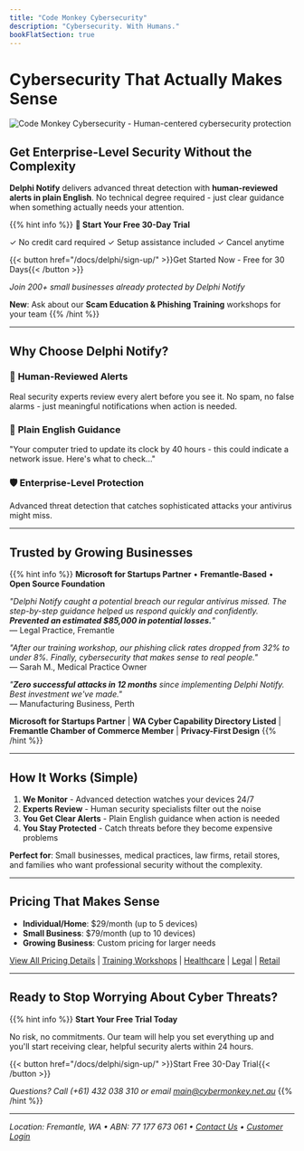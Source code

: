```yaml
---
title: "Code Monkey Cybersecurity"
description: "Cybersecurity. With Humans."
bookFlatSection: true
---
```


# Cybersecurity That Actually Makes Sense

![Code Monkey Cybersecurity - Human-centered cybersecurity protection](/images/cover_puppy_moni_monkey_web.jpg)

## Get Enterprise-Level Security Without the Complexity

**Delphi Notify** delivers advanced threat detection with **human-reviewed alerts in plain English**. No technical degree required - just clear guidance when something actually needs your attention.

{{% hint info %}}
**🚀 Start Your Free 30-Day Trial**

✓ No credit card required  ✓ Setup assistance included  ✓ Cancel anytime

{{< button href="/docs/delphi/sign-up/" >}}Get Started Now - Free for 30 Days{{< /button >}}

*Join 200+ small businesses already protected by Delphi Notify*

**New**: Ask about our **Scam Education & Phishing Training** workshops for your team
{{% /hint %}}

---

## **Why Choose Delphi Notify?**

### 🧠 **Human-Reviewed Alerts**
Real security experts review every alert before you see it. No spam, no false alarms - just meaningful notifications when action is needed.

### 📱 **Plain English Guidance**  
"Your computer tried to update its clock by 40 hours - this could indicate a network issue. Here's what to check..."

### 🛡️ **Enterprise-Level Protection**
Advanced threat detection that catches sophisticated attacks your antivirus might miss.

---

## **Trusted by Growing Businesses**

{{% hint info %}}
**Microsoft for Startups Partner** • **Fremantle-Based** • **Open Source Foundation**

*"Delphi Notify caught a potential breach our regular antivirus missed. The step-by-step guidance helped us respond quickly and confidently. **Prevented an estimated $85,000 in potential losses.**"*  
— Legal Practice, Fremantle

*"After our training workshop, our phishing click rates dropped from 32% to under 8%. Finally, cybersecurity that makes sense to real people."*  
— Sarah M., Medical Practice Owner

*"**Zero successful attacks in 12 months** since implementing Delphi Notify. Best investment we've made."*  
— Manufacturing Business, Perth

**Microsoft for Startups Partner** | **WA Cyber Capability Directory Listed** | **Fremantle Chamber of Commerce Member** | **Privacy-First Design**
{{% /hint %}}

---

## **How It Works (Simple)**

1. **We Monitor** - Advanced detection watches your devices 24/7
2. **Experts Review** - Human security specialists filter out the noise  
3. **You Get Clear Alerts** - Plain English guidance when action is needed
4. **You Stay Protected** - Catch threats before they become expensive problems

**Perfect for**: Small businesses, medical practices, law firms, retail stores, and families who want professional security without the complexity.

---

## **Pricing That Makes Sense**

- **Individual/Home**: $29/month (up to 5 devices)
- **Small Business**: $79/month (up to 10 devices)  
- **Growing Business**: Custom pricing for larger needs

[View All Pricing Details](/docs/pricing/) | [Training Workshops](/docs/training/) | [Healthcare](/docs/industries/healthcare/) | [Legal](/docs/industries/legal/) | [Retail](/docs/industries/retail/)

---

## **Ready to Stop Worrying About Cyber Threats?**

{{% hint info %}}
**Start Your Free Trial Today**

No risk, no commitments. Our team will help you set everything up and you'll start receiving clear, helpful security alerts within 24 hours.

{{< button href="/docs/delphi/sign-up/" >}}Start Free 30-Day Trial{{< /button >}}

*Questions? Call (+61) 432 038 310 or email [main@cybermonkey.net.au](mailto:main@cybermonkey.net.au)*
{{% /hint %}}

---

*Location: Fremantle, WA • ABN: 77 177 673 061 • [Contact Us](/docs/contact/) • [Customer Login](/docs/login/)*
